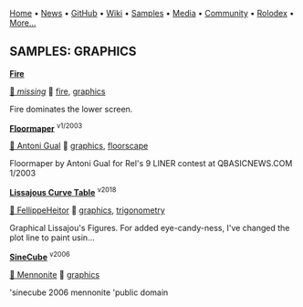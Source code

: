 [Home](https://qb64.com) • [News](/news.md) • [GitHub](/github.md) • [Wiki](/wiki.md) • [Samples](/samples.md) • [Media](/media.md) • [Community](/community.md) • [Rolodex](/rolodex.md) • [More...](/more.md)

## SAMPLES: GRAPHICS

**[Fire](fire/index.md)**

[🐝 *missing*](author-missing.md) 🔗 [fire](fire.md), [graphics](graphics.md)

Fire dominates the lower screen.

**[Floormaper](floormaper/index.md)** <sup>v1/2003</sup>

[🐝 Antoni Gual](antoni-gual.md) 🔗 [graphics](graphics.md), [floorscape](floorscape.md)

Floormaper by Antoni Gual  for Rel's 9 LINER contest at QBASICNEWS.COM  1/2003

**[Lissajous Curve Table](lissajous-curve-table/index.md)** <sup>v2018</sup>

[🐝 FellippeHeitor](fellippeheitor.md) 🔗 [graphics](graphics.md), [trigonometry](trigonometry.md)

Graphical Lissajou's Figures.  For added eye-candy-ness, I've changed the plot line to paint usin...

**[SineCube](sinecube/index.md)** <sup>v2006</sup>

[🐝 Mennonite](mennonite.md) 🔗 [graphics](graphics.md)

'sinecube 2006 mennonite 'public domain
